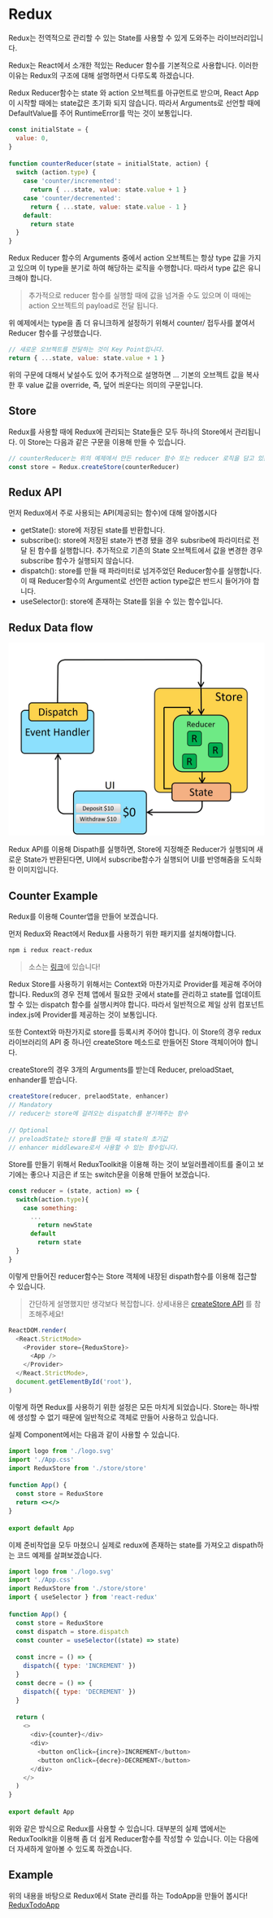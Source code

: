 # Redux

Redux는 전역적으로 관리할 수 있는 State를 사용할 수 있게 도와주는 라이브러리입니다.

Redux는 React에서 소개한 적있는 Reducer 함수를 기본적으로 사용합니다. 이러한 이유는 Redux의 구조에 대해 설명하면서 다루도록 하겠습니다.

Redux Reducer함수는 state 와 action 오브젝트를 아규먼트로 받으며, React App이 시작할 때에는 state값은 초기화 되지 않습니다. 따라서 Arguments로 선언할 때에 DefaultValue를 주어 RuntimeError를 막는 것이 보통입니다.

```javascript
const initialState = {
  value: 0,
}

function counterReducer(state = initialState, action) {
  switch (action.type) {
    case 'counter/incremented':
      return { ...state, value: state.value + 1 }
    case 'counter/decremented':
      return { ...state, value: state.value - 1 }
    default:
      return state
  }
}
```

Redux Reducer 함수의 Arguments 중에서 action 오브젝트는 항상 type 값을 가지고 있으며 이 type을 분기로 하여 해당하는 로직을 수행합니다. 따라서 type 값은 유니크해야 합니다.

> 추가적으로 reducer 함수를 실행할 때에 값을 넘겨줄 수도 있으며 이 때에는 action 오브젝트의 payload로 전달 됩니다.

위 예제에서는 type을 좀 더 유니크하게 설정하기 위해서 counter/ 접두사를 붙여서 Reducer 함수를 구성했습니다.

```javascript
// 새로운 오브젝트를 전달하는 것이 Key Point입니다.
return { ...state, value: state.value + 1 }
```

위의 구문에 대해서 낯설수도 있어 추가적으로 설명하면 ... 기본의 오브젝트 값을 복사한 후 value 값을 override, 즉, 덮어 씌운다는 의미의 구문입니다.

## Store

Redux를 사용할 때에 Redux에 관리되는 State들은 모두 하나의 Store에서 관리됩니다. 이 Store는 다음과 같은 구문을 이용해 만들 수 있습니다.

```javascript
// counterReducer는 위의 예제에서 만든 reducer 함수 또는 reducer 로직을 담고 있는 함수를 파라미터로 넘겨주면 됩니다.
const store = Redux.createStore(counterReducer)
```

## Redux API

먼저 Redux에서 주로 사용되는 API(제공되는 함수)에 대해 알아봅시다

- getState(): store에 저장된 state를 반환합니다.
- subscribe(): store에 저장된 state가 변경 됐을 경우 subsribe에 파라미터로 전달 된 함수를 실행합니다. 추가적으로 기존의 State 오브젝트에서 값을 변경한 경우 subscribe 함수가 실행되지 않습니다.
- dispatch(): store를 만들 때 파라미터로 넘겨주었던 Reducer함수를 실행합니다. 이 때 Reducer함수의 Argument로 선언한 action type값은 반드시 들어가야 합니다.
- useSelector(): store에 존재하는 State를 읽을 수 있는 함수입니다.

## Redux Data flow

![Redux_Data_Flow](./static/ReduxDataFlow.gif)

Redux API를 이용해 Dispath를 실행하면, Store에 지정해준 Reducer가 실행되며 새로운 State가 반환된다면, UI에서 subscribe함수가 실행되어 UI를 반영해줌을 도식화 한 이미지입니다.

## Counter Example

Redux를 이용해 Counter앱을 만들어 보겠습니다.

먼저 Redux와 React에서 Redux를 사용하기 위한 패키지를 설치해야합니다.

```bash
npm i redux react-redux
```

> 소스는 [링크](./example/todo)에 있습니다!

Redux Store를 사용하기 위해서는 Context와 마찬가지로 Provider를 제공해 주어야 합니다. Redux의 경우 전체 앱에서 필요한 곳에서 state를 관리하고 state를 업데이트 할 수 있는 dispatch 함수를 실행시켜야 합니다. 따라서 일반적으로 제일 상위 컴포넌트 index.js에 Provider를 제공하는 것이 보통입니다.

또한 Context와 마찬가지로 store를 등록시켜 주어야 합니다. 이 Store의 경우 redux 라이브러리의 API 중 하나인 createStore 메소드로 만들어진 Store 객체이어야 합니다.

createStore의 경우 3개의 Arguments를 받는데 Reducer, preloadStaet, enhander를 받습니다.

```js
createStore(reducer, prelaodState, enhancer)
// Mandatory
// reducer는 store에 걸려오는 dispatch를 분기해주는 함수

// Optional
// preloadState는 store를 만들 때 state의 초기값
// enhancer middleware로서 사용할 수 있는 함수입니다.
```

Store를 만들기 위해서 ReduxToolkit을 이용해 하는 것이 보일러플레이트를 줄이고 보기에는 좋으나 지금은 if 또는 switch문을 이용해 만들어 보겠습니다.

```js
const reducer = (state, action) => {
  switch(action.type){
    case something:
      ...
        return newState
      default
        return state
  }
}
```

이렇게 만들어진 reducer함수는 Store 객체에 내장된 dispath함수를 이용해 접근할 수 있습니다.

> 간단하게 설명했지만 생각보다 복잡합니다. 상세내용은 [createStore API](https://redux.js.org/api/createstore) 를 참조해주세요!

```js
ReactDOM.render(
  <React.StrictMode>
    <Provider store={ReduxStore}>
      <App />
    </Provider>
  </React.StrictMode>,
  document.getElementById('root'),
)
```

이렇게 하면 Redux를 사용하기 위한 설정은 모든 마치게 되었습니다. Store는 하나밖에 생성할 수 없기 때문에 일반적으로 객체로 만들어 사용하고 있습니다.

실제 Component에서는 다음과 같이 사용할 수 있습니다.

```jsx
import logo from './logo.svg'
import './App.css'
import ReduxStore from './store/store'

function App() {
  const store = ReduxStore
  return <></>
}

export default App
```

이제 준비작업을 모두 마쳤으니 실제로 redux에 존재하는 state를 가져오고 dispath하는 코드 예제를 살펴보겠습니다.

```js
import logo from './logo.svg'
import './App.css'
import ReduxStore from './store/store'
import { useSelector } from 'react-redux'

function App() {
  const store = ReduxStore
  const dispatch = store.dispatch
  const counter = useSelector((state) => state)

  const incre = () => {
    dispatch({ type: 'INCREMENT' })
  }
  const decre = () => {
    dispatch({ type: 'DECREMENT' })
  }

  return (
    <>
      <div>{counter}</div>
      <div>
        <button onClick={incre}>INCREMENT</button>
        <button onClick={decre}>DECREMENT</button>
      </div>
    </>
  )
}

export default App
```

위와 같은 방식으로 Redux를 사용할 수 있습니다. 대부분의 실제 앱에서는 ReduxToolkit을 이용해 좀 더 쉽게 Reducer함수를 작성할 수 있습니다. 이는 다음에 더 자세하게 알아볼 수 있도록 하겠습니다.

## Example

위의 내용을 바탕으로 Redux에서 State 관리를 하는 TodoApp을 만들어 봅시다!
[ReduxTodoApp](./example/todo/)
